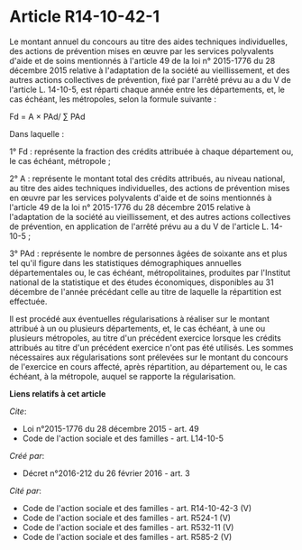 # Article R14-10-42-1

Le montant annuel du concours au titre des aides techniques individuelles, des actions de prévention mises en œuvre par les
services polyvalents d'aide et de soins mentionnés à l'article 49 de la loi n° 2015-1776 du 28 décembre 2015 relative à
l'adaptation de la société au vieillissement, et des autres actions collectives de prévention, fixé par l'arrêté prévu au a
du V de l'article L. 14-10-5, est réparti chaque année entre les départements, et, le cas échéant, les métropoles, selon la
formule suivante : 

Fd = A × PAd/ ∑ PAd 

Dans laquelle : 

1° Fd : représente la fraction des crédits attribuée à chaque département ou, le cas échéant, métropole ; 

2° A : représente le montant total des crédits attribués, au niveau national, au titre des aides techniques individuelles,
des actions de prévention mises en œuvre par les services polyvalents d'aide et de soins mentionnés à l'article 49 de la loi
n° 2015-1776 du 28 décembre 2015 relative à l'adaptation de la société au vieillissement, et des autres actions collectives
de prévention, en application de l'arrêté prévu au a du V de l'article L. 14-10-5 ; 

3° PAd : représente le nombre de personnes âgées de soixante ans et plus tel qu'il figure dans les statistiques
démographiques annuelles départementales ou, le cas échéant, métropolitaines, produites par l'Institut national de la
statistique et des études économiques, disponibles au 31 décembre de l'année précédant celle au titre de laquelle la
répartition est effectuée. 

Il est procédé aux éventuelles régularisations à réaliser sur le montant attribué à un ou plusieurs départements, et, le cas
échéant, à une ou plusieurs métropoles, au titre d'un précédent exercice lorsque les crédits attribués au titre d'un
précédent exercice n'ont pas été utilisés. Les sommes nécessaires aux régularisations sont prélevées sur le montant du
concours de l'exercice en cours affecté, après répartition, au département ou, le cas échéant, à la métropole, auquel se
rapporte la régularisation.

**Liens relatifs à cet article**

_Cite_:

  - Loi n°2015-1776 du 28 décembre 2015 - art. 49
  - Code de l'action sociale et des familles - art. L14-10-5

_Créé par_:

  - Décret n°2016-212 du 26 février 2016 - art. 3

_Cité par_:

  - Code de l'action sociale et des familles - art. R14-10-42-3 (V)
  - Code de l'action sociale et des familles - art. R524-1 (V)
  - Code de l'action sociale et des familles - art. R532-11 (V)
  - Code de l'action sociale et des familles - art. R585-2 (V)
